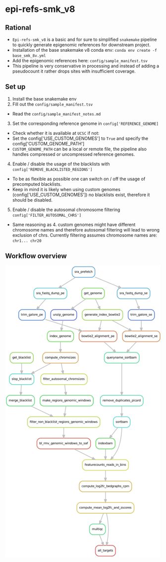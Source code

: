# epi-refs-smk_v8

## Rational

- `Epi-refs-smk_v8` is a basic and for sure to simplified `snakemake` pipeline to quickly generate epigenomic references
for downstream project.
- Installation of the base snakemake v8 conda env: `conda env create -f base_smk_8v.yml`
- Add the epigenomic references here: `config/sample_manifest.tsv`
- This pipeline is very conservative in processing and instead of adding a pseudocount it rather drops sites with
  insufficient coverage.

## Set up

1. Install the base snakemake env
2. Fill out the `config/sample_manifest.tsv`
  - Read the `config/sample_manifest_notes.md`
3. Set the corresponding reference genome in `config['REFERENCE_GENOME]`
  - Check whether it is available at `UCSC` if not:
  - Set the config['USE_CUSTOM_GENOMES'] to `True` and specify the config['CUSTOM_GENOME_PATH']
  - `CUSTOM_GENOME_PATH` can be a local or remote file, the pipeline also handles compressed or uncompressed reference
    genomes.
4. Enable / disable the usage of the blacklists with `config['REMOVE_BLACKLISTED_REGIONS']`
  - To be as flexible as possible one can switch on / off the usage of precomputed blacklists.
  - Keep in mind it is likely when using custom genomes (config['USE_CUSTOM_GENOMES']) no blacklists exist, therefore it
    should be disabled.
5. Enable / disable the autosomal chromosome filtering `config['FILTER_AUTOSOMAL_CHRS']`
  - Same reasoning as 4. custom genomes might have different chromosome names and therefore autosomal filtering will
    lead to wrong exclusion of chrs. Currently filtering assumes chromosome names are: `chr1... chr20`

## Workflow overview

![snakeflow](snakeflow.jpg)